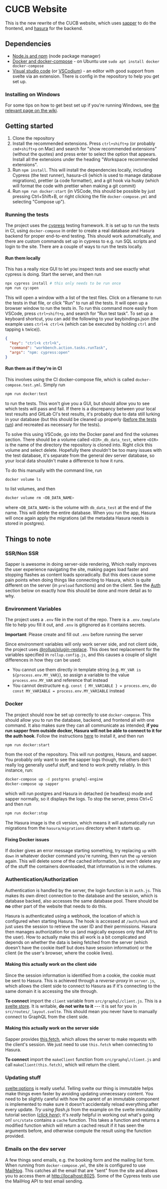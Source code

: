 # CUCB Website

This is the new rewrite of the CUCB website, which uses [sapper](https://sapper.svelte.dev) to do the frontend, and [hasura](https://hasura.io/) for the backend.

## Dependencies

- [Node.js and npm](https://nodejs.org/en/download/) (node package manager)
- [Docker and docker-compose](https://www.docker.com/products/docker-desktop) - on Ubuntu use `sudo apt install docker docker-compose`
- [Visual studio code](https://code.visualstudio.com/) (or [VSCodium](https://github.com/VSCodium/vscodium)) - an editor with good support from svelte via an extension. There is config in the repository to help you get set up.

### Installing on Windows

For some tips on how to get best set up if you're running Windows, see [the relevant page on the wiki](https://github.com/CUCB/website/wiki/How-to-Windows).

## Getting started

1. Clone the repository
2. Install the recommended extensions. Press `ctrl+shift+p` (or probably `cmd+shift+p` on Mac) and search for "show recommended extensions" (without the quotes) and press enter to select the option that appears. Install all the extensions under the heading "Workspace recommended extensions".
3. Run `npm install`. This will install the dependencies locally, including Cypress (the test runner), hasura-cli (which is used to manage database migrations), prettier (a code formatter), and a git hook via husky (which will format the code with prettier when making a git commit)
4. Run `npm run docker:start` (in VSCode, this should be possible by just pressing Ctrl+Shift+B, or right clicking the file `docker-compose.yml` and selecting "Compose up").

### Running the tests

The project uses the [cypress](https://cypress.io) testing framework. It is set up to run the tests in CI, using `docker-compose` in order to create a real database and Hasura backend for proper end-to-end testing. This should work automatically, and there are custom commands set up in cypress to e.g. run SQL scripts and login to the site. There are a couple of ways to run the tests locally.

#### Run them locally

This has a really nice GUI to let you inspect tests and see exactly what cypress is doing. Start the server, and then run

```bash
npx cypress install # this only needs to be run once
npm run cy:open
```

This will open a window with a list of the test files. Click on a filename to run the tests in that file, or click "Run" to run all the tests. It will open up a browser window to run the tests in. To run this command more easily from VSCode, press `ctrl+shift+p`, and search for "Run test task". To set up a keyboard shortcut, you can add the following to your keybindings.json (the example uses `ctrl+k ctrl+k` (which can be executed by holding `ctrl` and tapping `k` twice)).

```json
{
  "key": "ctrl+k ctrl+k",
  "command": "workbench.action.tasks.runTask",
  "args": "npm: cypress:open"
}
```

#### Run them as if they're in CI

This involves using the CI docker-compose file, which is called `docker-compose.test.yml`. Simply run

```bash
npm run docker:test
```

to run the tests. This won't give you a GUI, but should allow you to see which tests will pass and fail. If there is a discrepancy between your local test results and GitLab CI's test results, it's probably due to data still lurking in your database (but this should be cleaned up properly ([before the tests run](https://docs.cypress.io/guides/references/best-practices.html#Using-after-or-afterEach-hooks)) and recreated as necessary for the tests).

To solve this using VSCode, go into the Docker panel and find the volumes section. There should be a volume called `<DIR>_db_data_test`, where `<DIR>` is the name of the directory the repository is cloned into. Right click this volume and select delete. Hopefully there shouldn't be too many issues with the test database, it's separate from the general dev server database, so your local data shouldn't make a difference to how it runs.

To do this manually with the command line, run

```bash
docker volume ls
```

to list volumes, and then

```bash
docker volume rm <DB_DATA_NAME>
```

where `<DB_DATA_NAME>` is the volume with `db_data_test` at the end of the name. This will delete the entire database. When you run the app, Hasura will once again apply the migrations (all the metadata Hasura needs is stored in postgres).

## Things to note

### SSR/Non SSR

Sapper is awesome in doing server-side rendering, Which really improves the user experience navigating the site, making pages load faster and stopping flashes as content loads sporadically. But this does cause some pain points when doing things like connecting to Hasura, which is quite different on the server (in `preload` functions) and on the client. See the [Auth](#Authentication/Authorization) section below on exactly how this should be done and more detail as to why.

### Environment Variables

The project uses a `.env` file in the root of the repo. There is a `.env.template` file to help you fill it out, and `.env` is gitignored as it contains secrets.

**Important**: Please create and fill out `.env` before running the server

Since environment variables will only work server side, and not client side, the project uses [@rollup/plugin-replace](https://github.com/rollup/plugins/tree/master/packages/replace). This does text replacement for the variables specified in `rollup.config.js`, and this causes a couple of slight differences in how they can be used:

- You cannot use them directly in template string (e.g. `MY_VAR is ${process.env.MY_VAR}`), so assign a variable to the value `process.env.MY_VAR` and reference that instead
- You cannot destructure e.g. `const { MY_VARIABLE } = process.env`, do `const MY_VARIABLE = process.env.MY_VARIABLE` instead

### Docker

The project should now be set up correctly to use `docker-compose`. This should allow you to run the database, backend, and frontend all with one command. It also makes sure they can all communicate as intended; **if you run sapper from outside docker, Hasura will not be able to connect to it for the auth hook**. Follow the instructions [here](https://docs.docker.com/compose/) to install it, and then run

```bash
npm run docker:start
```

from the root of the repository. This will run postgres, Hasura, and sapper. You probably only want to see the sapper logs though, the others don't really log generally useful stuff, and tend to work pretty reliably. In this instance, run:

```bash
docker-compose up -d postgres graphql-engine
docker-compose up sapper
```

which will run postgres and Hasura in detached (ie headless) mode and sapper normally, so it displays the logs. To stop the server, press Ctrl+C and then run

```bash
npm run docker:stop
```

The Hasura image is the cli version, which means it will automatically run migrations from the `hasura/migrations` directory when it starts up.

#### Fixing Docker issues

If docker gives an error message starting something, try replacing `up` with `down` in whatever docker command you're running, then run the `up` version again. This will delete some of the cached information, but won't delete any of the stuff the containers downloaded, that information is in the volumes.

### Authentication/Authorization

Authentication is handled by the server, the login function is in `auth.js`. This makes its own direct connection to the database and the session, which is database backed, also accesses the same database pool. There should be **no** other part of the website that needs to do this.

Hasura is authenticated using a webhook, the location of which is configured when starting Hasura. The hook is accessed at `/auth/hook` and just uses the session to retrieve the user ID and their permissions. Hasura then manages authorization for us (and magically exposes only that API to the user). How to actually make this all work is a bit complicated and depends on whether the data is being fetched from the server (which doesn't have the cookie itself but does have session information) or the client (ie the user's browser, where the cookie lives).

#### Making this actually work on the client side

Since the session information is identified from a cookie, the cookie must be sent to Hasura. This is achieved through a _reverse-proxy_ in `server.js`, which allows the client side to connect to Hasura as if it's connecting to the same domain it is accessing the site through.

**To connect** import the `client` variable from `src/graphql/client.js`. This is a [svelte store](https://svelte.dev/tutorial/writable-stores). It is writable, **do not write to it** --- it is set for you in `src/routes/_layout.svelte`. This should mean you never have to manually connect to GraphQL from the client side.

#### Making this actually work on the server side

Sapper provides [this.fetch](https://sapper.svelte.dev/docs#Preloading), which allows the server to make requests with the client's session. We just need to use `this.fetch` when connecting to Hasura.

**To connect** import the `makeClient` function from `src/graphql/client.js` and call `makeClient(this.fetch)`, which will return the client.

### Updating stuff

[svelte:options](https://svelte.dev/tutorial/svelte-options) is really useful. Telling svelte our thing is immutable helps make things even faster by avoiding updating unnecessary content. You need to be slightly careful with how the parent of an immutable component is implemented to make sure it doesn't accidentally reload everything after every update. _Try using flash.js_ from the example on the svelte immutability tutorial section (_[click here](https://svelte.dev/tutorial/svelte-options)_); it's _really_ helpful in working out what's going on! `src/state` contains a `cache` function. This takes a function and returns a modified function which will return a cached result if it has seen the arguments before, and otherwise compute the result using the function provided.

### Emails on the dev server

A few things send emails, e.g. the booking form and the mailing list form. When running from `docker-compose.yml`, the site is configured to use [MailHog](https://github.com/mailhog/MailHog). This catches all the email that are "sent" from the site and allows you to access them at [http://localhost:8025](http://localhost:8025). Some of the Cypress tests use the MailHog API to test email sending.
